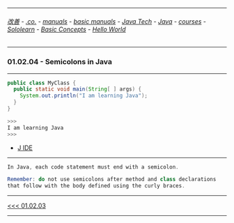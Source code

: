 
---

###### [改善](https://github.com/ttltrk/0C/blob/master/README.MD) - [.co.](https://github.com/ttltrk/PRG/blob/master/CODING.MD) - [manuals](https://github.com/ttltrk/PRG/blob/master/MAN.MD) - [basic manuals](https://github.com/ttltrk/PRG/blob/master/MANUALS.MD) - [Java Tech](https://github.com/ttltrk/PRG/blob/master/JAVA/DOC/JT/JT.MD) - [Java](https://github.com/ttltrk/PRG/blob/master/JAVA/DOC/OJM/OJM.MD) - [courses](https://github.com/ttltrk/PRG/blob/master/JAVA/DOC/CM/JT.MD) - [Sololearn](https://github.com/ttltrk/PRG/blob/master/JAVA/DOC/SL/SL.MD) - [Basic Concepts](https://github.com/ttltrk/PRG/blob/master/JAVA/DOC/SL/01/01.MD) - [Hello World](https://github.com/ttltrk/PRG/blob/master/JAVA/DOC/SL/01/0102/0102.MD)

---

### 01.02.04 - Semicolons in Java

---

```java
public class MyClass {
  public static void main(String[ ] args) {
    System.out.println("I am learning Java");
  }
}

>>>
I am learning Java
>>>
```

* [J IDE](https://www.tutorialspoint.com/compile_java_online.php)

---

```java
In Java, each code statement must end with a semicolon.

Remember: do not use semicolons after method and class declarations 
that follow with the body defined using the curly braces.
```

---

[<<< 01.02.03](https://github.com/ttltrk/PRG/blob/master/JAVA/DOC/SL/01/0102/010203/010203.MD) 

---
